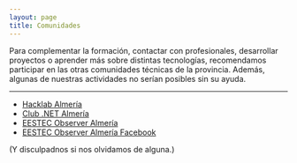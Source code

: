 ```yaml
---
layout: page
title: Comunidades
---
```


Para complementar la formación, contactar con profesionales, desarrollar proyectos o aprender más sobre distintas tecnologías, recomendamos participar en las otras comunidades técnicas de la provincia. Además, algunas de nuestras actividades no serían posibles sin su ayuda.

---

* [Hacklab Almería][1]
* [Club .NET Almería][2]
* [EESTEC Observer Almería][3]
* [EESTEC Observer Almería Facebook][4]

(Y disculpadnos si nos olvidamos de alguna.)

[1]: http://hacklabalmeria.net/
[2]: http://www.dotnetalmeria.net/
[3]: https://eestec.net/cities/almeria/
[4]: https://www.facebook.com/EESTEC-Observer-Almeria-766769786701275/
